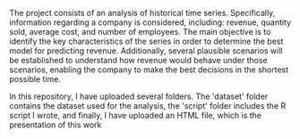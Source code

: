 The project consists of an analysis of historical time series. Specifically, information regarding a company is considered, including: revenue, quantity sold, average cost, and number of employees. The main objective is to identify the key characteristics of the series in order to determine the best model for predicting revenue. Additionally, several plausible scenarios will be established to understand how revenue would behave under those scenarios, enabling the company to make the best decisions in the shortest possible time.

In this repository, I have uploaded several folders. The 'dataset' folder contains the dataset used for the analysis, the 'script' folder includes the R script I wrote, and finally, I have uploaded an HTML file, which is the presentation of this work
